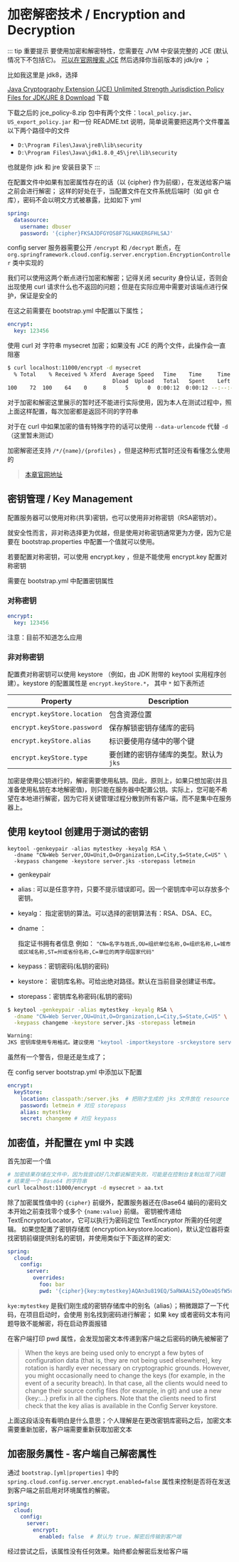 # 加密解密技术 / Encryption and Decryption

::: tip 重要提示
要使用加密和解密特性，您需要在 JVM 中安装完整的 JCE (默认情况下不包括它)。
[可以在官网搜索 JCE](https://www.oracle.com/search/results?Nty=1&Ntk=SI-ALL5&Ntt=JCE)  然后选择你当前版本的 jdk/jre ；

比如我这里是 jdk8，选择

[Java Cryptography Extension (JCE) Unlimited Strength Jurisdiction Policy Files for JDK/JRE 8 Download](https://www.oracle.com/technetwork/java/javase/downloads/jce8-download-2133166.html) 下载

下载之后的 jce_policy-8.zip 包中有两个文件：`local_policy.jar`、 `US_export_policy.jar` 和一份 README.txt 说明，简单说需要把这两个文件覆盖以下两个路径中的文件

- `D:\Program Files\Java\jre8\lib\security`
- `D:\Program Files\Java\jdk1.8.0_45\jre\lib\security`

也就是你 jdk 和 jre 安装目录下
:::

在配置文件中如果有加密属性存在的话（以 {cipher} 作为前缀），在发送给客户端之前会进行解密；
这样的好处在于，当配置文件在文件系统后端时（如 git 仓库），密码不会以明文方式被暴露，比如如下 yml

```yml
spring:
  datasource:
    username: dbuser
    password: '{cipher}FKSAJDFGYOS8F7GLHAKERGFHLSAJ'
```

config server 服务器需要公开 `/encrypt` 和 `/decrypt` 断点，在 `org.springframework.cloud.config.server.encryption.EncryptionController` 类中实现的

我们可以使用这两个断点进行加密和解密；记得关闭 security 身份认证，否则会出现使用 curl 请求什么也不返回的问题；但是在实际应用中需要对该端点进行保护，保证是安全的


在这之前需要在 bootstrap.yml 中配置以下属性；

```yml
encrypt:
  key: 123456
```

使用 curl 对 字符串 mysecret 加密；如果没有 JCE 的两个文件，此操作会一直阻塞

```bash
$ curl localhost:11000/encrypt -d mysecret
  % Total    % Received % Xferd  Average Speed   Time    Time     Time  Current
                                 Dload  Upload   Total   Spent    Left  Speed
100    72  100    64    0     8      5      0  0:00:12  0:00:12 --:--:--     8d10b24a37054040ac811e86b6231c6d03ef6c3349315dce449b0ace09f78dd50

```

对于加密和解密这里展示的暂时还不能进行实际使用，因为本人在测试过程中，照上面这样配置，每次加密都是返回不同的字符串

对于在 curl 中如果加密的值有特殊字符的话可以使用 `--data-urlencode` 代替 `-d`（这里暂未测试）

加密解密还支持 `/*/{name}/{profiles}` ，但是这种形式暂时还没有看懂怎么使用的

> [本章官网地址](https://cloud.spring.io/spring-cloud-static/Greenwich.SR1/single/spring-cloud.html#_encryption_and_decryption_2)


## 密钥管理 / Key Management

配置服务器可以使用对称(共享)密钥，也可以使用非对称密钥（RSA密钥对）。

就安全性而言，非对称选择更为优越，但是使用对称密钥通常更为方便，因为它是要在 bootstrap.properties 中配置一个值就可以使用。

若要配置对称密钥，可以使用 encrypt.key ，但是不能使用 encrypt.key 配置对称密钥

需要在 bootstrap.yml 中配置密钥属性

### 对称密钥

```yml
encrypt:
  key: 123456
```

注意：目前不知道怎么应用

### 非对称密钥

配置费对称密钥可以使用 keystore （例如，由 JDK 附带的 keytool 实用程序创建）。keystore 的配置属性是 `encrypt.keyStore.*`，
其中 `*` 如下表所述

Property                    | Description
----------------------------|---------------------------------------
`encrypt.keyStore.location` | 包含资源位置
`encrypt.keyStore.password` | 保存解锁密钥存储库的密码
`encrypt.keyStore.alias`    | 标识要使用存储中的哪个键
`encrypt.keyStore.type`     | 要创建的密钥存储库的类型。默认为 `jks`

加密是使用公钥进行的，解密需要使用私钥。因此，原则上，如果只想加密(并且准备使用私钥在本地解密值)，则只能在服务器中配置公钥。实际上，您可能不希望在本地进行解密，因为它将关键管理过程分散到所有客户端，而不是集中在服务器上。


## 使用 keytool 创建用于测试的密钥

```
keytool -genkeypair -alias mytestkey -keyalg RSA \
  -dname "CN=Web Server,OU=Unit,O=Organization,L=City,S=State,C=US" \
  -keypass changeme -keystore server.jks -storepass letmein
```

- genkeypair
- alias : 可以是任意字符，只要不提示错误即可。因一个密钥库中可以存放多个密钥。
- keyalg： 指定密钥的算法。可以选择的密钥算法有：RSA、DSA、EC。
- dname ：

    指定证书拥有者信息 例如： `"CN=名字与姓氏,OU=组织单位名称,O=组织名称,L=城市或区域名称,ST=州或省份名称,C=单位的两字母国家代码"`
- keypass：密钥密码(私钥的密码)
- keystore： 密钥库名称。可给出绝对路径。默认在当前目录创建证书库。
- storepass：密钥库名称密码(私钥的密码)

```bash
$ keytool -genkeypair -alias mytestkey -keyalg RSA \
  -dname "CN=Web Server,OU=Unit,O=Organization,L=City,S=State,C=US" \
  -keypass changeme -keystore server.jks -storepass letmein

Warning:
JKS 密钥库使用专用格式。建议使用 "keytool -importkeystore -srckeystore server.jks -destkeystore server.jks -deststoretype pkcs12" 迁移到行业标准格式 PKCS12。
```

虽然有一个警告，但是还是生成了；

在 config server bootstrap.yml 中添加以下配置

```yml
encrypt:
  keyStore:
    location: classpath:/server.jks  # 把刚才生成的 jks 文件放在 resource 下，这样写才能被找到
    password: letmein # 对应 storepass
    alias: mytestkey
    secret: changeme # 对应 keypass
```

## 加密值，并配置在 yml 中 实践

首先加密一个值

```bash
# 加密结果存储在文件中，因为我尝试好几次都说解密失败，可能是在控制台复制出现了问题
# 结果是一个 Base64 的字符串
curl localhost:11000/encrypt -d mysecret > aa.txt
```

除了加密属性值中的 `{cipher}` 前缀外，配置服务器还在(Base64 编码的)密码文本开始之前查找零个或多个 `{name:value}` 前缀。
密钥被传递给 TextEncryptorLocator，它可以执行为密码定位 TextEncryptor 所需的任何逻辑。
如果您配置了密钥存储库 (encryption.keystore.location)，默认定位器将查找密钥前缀提供别名的密钥，并使用类似于下面这样的密文:

```yml
spring:
  cloud:
    config:
      server:
        overrides:
          foo: bar
          pwd: '{cipher}{key:mytestkey}AQAn3u819EQ/5aRWAAi5ZyOOeaQSfW5uCCkYHaUbGNKbsg1x9UgLQTsPBLU72hUhOLzGG9/qrHvGQ4w3+dPRZLlHryeAmrtj/u9Fw4Np6D4/eU9LWrsl8ak87jiACXEgvDsEzrlhWTk6P7uhPYWhzeL8Ymweus30AZfHEHwLREgKZmIn24L9e9IFr0BX5G1b5kl1jeaHrwOYEXvdv8Q+lqFvf4EliQAwLzqVZlXLCK/uQtUbK0gZQsNo04/T2WIsWuv6GSAs96jjPpdrQgHuEUr8NEe2Uoa+L2MizqUlzVEQC3TKplXTH0lybKfMngZxDO6Vj78NJmoiz+RcPXc6oYOvbXEVj96VLW96S4WmlNcaORYwrCYT5/mxZI4vj9PiqD8='
```

`kye:mytestkey` 是我们刚生成的密钥存储库中的别名（alias）；稍微跟踪了一下代码，在项目启动时，会使用 别名找到密码进行解密；
如果 key 或者密码文本有问题导致不能解密，将在启动界面报错

在客户端打印 pwd 属性，会发现加密文本传递到客户端之后密码的确先被解密了


> When the keys are being used only to encrypt a few bytes of configuration data (that is, they are not being used elsewhere), key rotation is hardly ever necessary on cryptographic grounds. However, you might occasionally need to change the keys (for example, in the event of a security breach). In that case, all the clients would need to change their source config files (for example, in git) and use a new {key:…​} prefix in all the ciphers. Note that the clients need to first check that the key alias is available in the Config Server keystore.

上面这段话没有看明白是什么意思；个人理解是在更改密钥库密码之后，加密文本需要重新加密，客户端需要重新获取加密文本

## 加密服务属性 - 客户端自己解密属性

通过 `bootstrap.[yml|properties]` 中的 `spring.cloud.config.server.encrypt.enabled=false` 属性来控制是否将在发送到客户端之前启用对环境属性的解密。

```yml
spring:
  cloud:
    config:
      server:
        encrypt:
          enabled: false  # 默认为 true，解密后传输到客户端
```

经过尝试之后，该属性没有任何效果。始终都会解密后发给客户端
